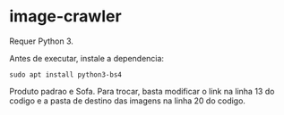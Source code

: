 # image-crawler

Requer Python 3.

Antes de executar, instale a dependencia:

```
sudo apt install python3-bs4
```

Produto padrao e Sofa. Para trocar, basta modificar o link na linha 13 do codigo e a pasta de destino das imagens na linha 20 do codigo.
